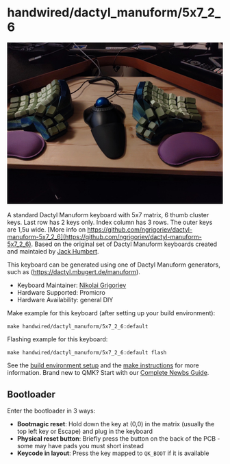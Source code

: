 # handwired/dactyl_manuform/5x7_2_6

![Planck](https://raw.githubusercontent.com/ngrigoriev/dactyl-manuform-5x7_2_6/main/pics/kbpic_small_21.jpg)

A standard Dactyl Manuform keyboard with 5x7 matrix, 6 thumb cluster keys. Last row has 2 keys only. Index column has 3 rows. The outer keys are 1,5u wide. [More info on https://github.com/ngrigoriev/dactyl-manuform-5x7_2_6](https://github.com/ngrigoriev/dactyl-manuform-5x7_2_6). Based on the original set of Dactyl Manuform keyboards created and maintaied by [Jack Humbert](https://github.com/jackhumbert).

This keyboard can be generated using one of Dactyl Manuform generators, such as (https://dactyl.mbugert.de/manuform).

* Keyboard Maintainer: [Nikolai Grigoriev](https://github.com/ngrigoriev)
* Hardware Supported: Promicro
* Hardware Availability: general DIY

Make example for this keyboard (after setting up your build environment):

    make handwired/dactyl_manuform/5x7_2_6:default

Flashing example for this keyboard:

    make handwired/dactyl_manuform/5x7_2_6:default flash

See the [build environment setup](getting_started_build_tools) and the [make instructions](getting_started_make_guide) for more information. Brand new to QMK? Start with our [Complete Newbs Guide](newbs).

## Bootloader

Enter the bootloader in 3 ways:

* **Bootmagic reset**: Hold down the key at (0,0) in the matrix (usually the top left key or Escape) and plug in the keyboard
* **Physical reset button**: Briefly press the button on the back of the PCB - some may have pads you must short instead
* **Keycode in layout**: Press the key mapped to `QK_BOOT` if it is available
